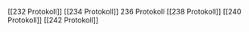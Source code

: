 [[232 Protokoll]]
[[234 Protokoll]]
236 Protokoll
[[238 Protokoll]]
[[240 Protokoll]]
[[242 Protokoll]]